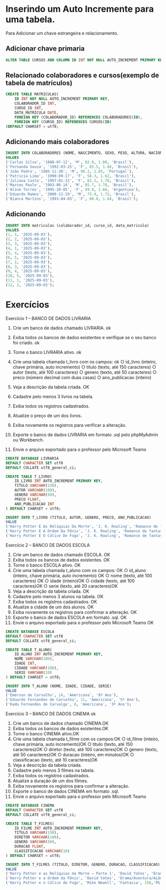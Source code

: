 # Inserindo um Auto Incremente para uma tabela.

Para Adicionar um chave estrangeira e relacionamento.

## Adicionar chave primaria

```sql
ALTER TABLE CURSOS ADD COLUMN ID INT NOT NULL AUTO_INCREMENT PRIMARY KEY FIRST 
```

## Relacionado colaboradores e cursos(exemplo de tabela de matrículos)

```sql
CREATE TABLE MATRICULAS(
    ID INT NOT NULL AUTO_INCREMENT PRIMARY KEY,
    COLABORADOR_ID INT,
    CURSO_ID INT,
    DATA_MATRICULA DATE,
    FOREIGN KEY (COLABORADOR_ID) REFERENCES COLABORADORES(ID),
    FOREIGN KEY (CURSO_ID) REFERENCES CURSOS(ID)
)DEFAULT CHARSET = utf8;
```

## Adicionando mais colaboradores

```sql
INSERT INTO COLABORADORES (NOME, NASCIMENTO, SEXO, PESO, ALTURA, NACIONALIDADE)
VALUES
('Carlos Silva', '1988-07-12', 'M', 82.0, 1.80, 'Brasil'),
('Fernanda Souza', '1992-03-25', 'F', 65.5, 1.68, 'Brasil'),
('João Pedro', '1985-11-30', 'M', 90.2, 1.85, 'Portugal'),
('Patricia Lima', '1990-09-17', 'F', 58.3, 1.62, 'Brasil'),
('Juliana Costa', '1997-01-22', 'F', 62.1, 1.70, 'Brasil'),
('Marcos Paulo', '1983-06-14', 'M', 85.7, 1.78, 'Brasil'),
('Aline Torres', '1995-10-05', 'F', 59.9, 1.66, 'Argentina'),
('Eduardo Ramos', '2000-12-19', 'M', 73.4, 1.72, 'Brasil'),
('Bianca Martins', '1993-04-03', 'F', 60.0, 1.64, 'Brasil');
```

## Adicionando 

```sql
INSERT INTO matriculas (colaborador_id, curso_id, data_matricula)
VALUES
(1, 1, '2025-09-03'),
(2, 2, '2025-09-03'),
(3, 3, '2025-09-03'),
(4, 1, '2025-09-03'),
(5, 4, '2025-09-03'),
(6, 5, '2025-09-03'),
(7, 2, '2025-09-03'),
(8, 3, '2025-09-03'),
(9, 4, '2025-09-03'),
(10, 5, '2025-09-03'),
(11, 1, '2025-09-03'),
(12, 2, '2025-09-03');
```




# Exercícios

Exercício 1 – BANCO DE DADOS LIVRARIA
1. Crie um banco de dados chamado LIVRARIA. ok
2. Exiba todos os bancos de dados existentes e verifique se o seu banco foi criado. ok
3. Torne o banco LIVRARIA ativo. ok
4. Crie uma tabela chamada t_livro com os campos: ok
○ id_livro (inteiro, chave primária, auto incremento)
○ titulo (texto, até 150 caracteres)
○ autor (texto, até 100 caracteres)
○ genero (texto, até 50 caracteres)
○ preco (número decimal com duas casas)
○ ano_publicacao (inteiro)
5. Veja a descrição da tabela criada. OK

6. Cadastre pelo menos 3 livros na tabela.
7. Exiba todos os registros cadastrados.
8. Atualize o preço de um dos livros.
9. Exiba novamente os registros para verificar a alteração.
10. Exporte o banco de dados LIVRARIA em formato .sql pelo phpMyAdmin ou
Workbench.
11. Envie o arquivo exportado para o professor pelo Microsoft Teams

```sql
CREATE DATABASE LIVRARIA
DEFAULT CHARACTER SET utf8
DEFAULT COLLATE utf8_general_ci;
```

```sql
CREATE TABLE T_LIVRO(
    ID_LIVRO INT AUTO_INCREMENT PRIMARY KEY,
    TITULO VARCHAR(150),
    AUTOR VARCHAR(100),
    GENERO VARCHAR(50),
    PRECO FLOAT,
    ANO_PUBLICACAO INT
) DEFAULT CHARSET = utf8;
```

```sql
INSERT INTO T_LIVRO (TITULO, AUTOR, GENERO, PRECO, ANO_PUBLICACAO)
VALUE 
('Harry Potter E As Relíquias Da Morte', 'J. K. Rowling', 'Romance de fantasia', 49.90, 2010),
('Harry Potter E A Ordem Da Fênix', 'J. K. Rowling', 'Romance de fantasia', 39.90, 2007),
('Harry Potter E O Cálice De Fogo', 'J. K. Rowling', 'Romance de fantasia', 29.90, 2005);
```


Exercício 2 – BANCO DE DADOS ESCOLA
1. Crie um banco de dados chamado ESCOLA. OK
2. Exiba todos os bancos de dados existentes. OK
3. Torne o banco ESCOLA ativo. OK 
4. Crie uma tabela chamada t_aluno com os campos: OK
○ id_aluno (inteiro, chave primária, auto incremento) OK
○ nome (texto, até 100 caracteres) OK
○ idade (inteiro)OK
○ cidade (texto, até 100 caracteres)OK
○ serie (texto, até 20 caracteres)OK
5. Veja a descrição da tabela criada. OK 
6. Cadastre pelo menos 3 alunos na tabela. OK
7. Exiba todos os registros cadastrados. OK
8. Atualize a cidade de um dos alunos. OK
9. Exiba novamente os registros para confirmar a alteração. OK
10. Exporte o banco de dados ESCOLA em formato .sql. OK
11. Envie o arquivo exportado para o professor pelo Microsoft Teams OK


```sql
CREATE DATABASE ESCOLA
DEFAULT CHARACTER SET utf8
DEFAULT COLLATE utf8_general_ci;
```

```sql
CREATE TABLE T_ALUNO(
    ID_ALUNO INT AUTO_INCREMENT PRIMARY KEY,
    NOME VARCHAR(100),
    IDADE INT,
    CIDADE VARCHAR(100),
    SERIE VARCHAR(20)
) DEFAULT CHARSET = utf8;
```

```sql
INSERT INTO T_ALUNO (NOME, IDADE, CIDADE, SERIE)
VALUE 
('Emerson de Carvalho', 14, 'Americana', '8º Ano'),
('Eduardo Fernandes de Carvalho', 11, 'Americana', '5º Ano'),
('Kadu Fernandes de Carvalgo', 8, 'Americana', '3º Ano');
```



Exercício 3 – BANCO DE DADOS CINEMA ok
1. Crie um banco de dados chamado CINEMA.OK
2. Exiba todos os bancos de dados existentes.OK
3. Torne o banco CINEMA ativo.OK
4. Crie uma tabela chamada t_filme com os campos:OK
○ id_filme (inteiro, chave primária, auto incremento)OK
○ titulo (texto, até 150 caracteres)OK
○ diretor (texto, até 100 caracteres)OK
○ genero (texto, até 50 caracteres)OK
○ duracao (inteiro, em minutos)OK
○ classificacao (texto, até 10 caracteres)OK
5. Veja a descrição da tabela criada.
6. Cadastre pelo menos 3 filmes na tabela.
7. Exiba todos os registros cadastrados.
8. Atualize a duração de um dos filmes.
9. Exiba novamente os registros para confirmar a alteração.
10. Exporte o banco de dados CINEMA em formato .sql.
11. Envie o arquivo exportado para o professor pelo Microsoft Teams



```sql
CREATE DATABASE CINEMA
DEFAULT CHARACTER SET utf8
DEFAULT COLLATE utf8_general_ci;
```

```sql
CREATE TABLE T_FILMES(
    ID_FILME INT AUTO_INCREMENT PRIMARY KEY,
    TITULO VARCHAR(150),
    DIRETOR VARCHAR(100),
    GENERO VARCHAR(50),
    DURACAO FLOAT,
    CLASSIFICACAO VARCHAR(10)
) DEFAULT CHARSET = utf8;
```

```sql
INSERT INTO T_FILMES (TITULO, DIRETOR, GENERO, DURACAO, CLASSIFICACAO)
VALUE 
('Harry Potter e as Relíquias da Morte – Parte 1', 'David Yates', 'Drama/Aventura/Ação/Fantasia', 146,'PG-13'),
('Harry Potter e a Ordem da Fênix', 'David Yates', 'Drama/Aventura/Ação/Fantasia', 138,'PG-13'),
('Harry Potter e o Cálice de Fogo', 'Mike Newell', 'Fantasia', 156,'PG-13')

```
